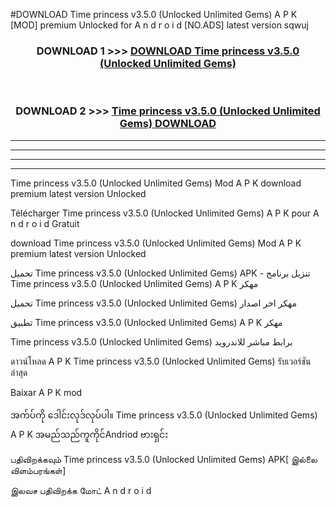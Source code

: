 #DOWNLOAD Time princess  v3.5.0 (Unlocked Unlimited Gems) A P K [MOD] premium Unlocked for A n d r o i d [NO.ADS] latest version sqwuj



<div align="center">

<h3>DOWNLOAD 1 >>> <a href="https://teeasianyam.web.app?sq=Time princess  v3.5.0 (Unlocked Unlimited Gems)">DOWNLOAD Time princess  v3.5.0 (Unlocked Unlimited Gems) </a></h3><br>

<h3>DOWNLOAD 2 >>> <a href="https://teeasianyam.web.app?sq=Time princess  v3.5.0 (Unlocked Unlimited Gems) ">Time princess  v3.5.0 (Unlocked Unlimited Gems)  DOWNLOAD </a></h3>

</div>


----------------------------------------------------------

----------------------------------------------------------

----------------------------------------------------------

----------------------------------------------------------


Time princess  v3.5.0 (Unlocked Unlimited Gems)  Mod A P K download premium latest version Unlocked

Télécharger Time princess  v3.5.0 (Unlocked Unlimited Gems)  A P K pour A n d r o i d Gratuit

download Time princess  v3.5.0 (Unlocked Unlimited Gems)  Mod A P K premium latest version Unlocked

تحميل Time princess  v3.5.0 (Unlocked Unlimited Gems)  APK - تنزيل برنامج Time princess  v3.5.0 (Unlocked Unlimited Gems)  A P K مهكر

تحميل Time princess  v3.5.0 (Unlocked Unlimited Gems)  مهكر اخر اصدار

تطبيق Time princess  v3.5.0 (Unlocked Unlimited Gems)  A P K مهكر

Time princess  v3.5.0 (Unlocked Unlimited Gems)  برابط مباشر للاندرويد

ดาวน์โหลด A P K Time princess  v3.5.0 (Unlocked Unlimited Gems)  รับเวอร์ชันล่าสุด

Baixar A P K mod

အက်ပ်ကို ဒေါင်းလုဒ်လုပ်ပါ။ Time princess  v3.5.0 (Unlocked Unlimited Gems)  A P K အမည်သည်ကူကိုင်Andriod ဗားရှင်း

பதிவிறக்கவும் Time princess  v3.5.0 (Unlocked Unlimited Gems)  APK[ இல்லை விளம்பரங்கள்] 
 
இலவச பதிவிறக்க மோட் A n d r o i d



